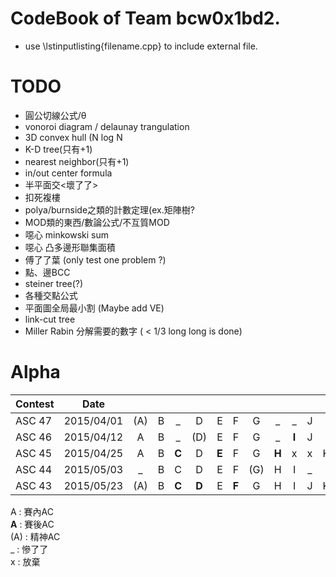 # CodeBook of Team bcw0x1bd2.

- use \lstinputlisting{filename.cpp} to include external file.
  
# TODO  
  
- 圓公切線公式/θ  
- vonoroi diagram / delaunay trangulation  
- 3D convex hull (N log N  
- K-D tree(只有+1)  
- nearest neighbor(只有+1)  
- in/out center formula  
- 半平面交<壞了了>  
- 扣死複樓  
- polya/burnside之類的計數定理(ex.矩陣樹?  
- MOD類的東西/數論公式/不互質MOD  
- 噁心 minkowski sum  
- 噁心 凸多邊形聯集面積  
- 傅了了葉 (only test one problem ?)
- 點、邊BCC  
- steiner tree(?)  
- 各種交點公式  
- 平面圖全局最小割 (Maybe add VE)
- link-cut tree
- Miller Rabin 分解需要的數字 ( < 1/3 long long is done)

# Alpha

| Contest       | Date          |   |   |   |   |   |   |   |   |   |   |   |   |
| ------------- |:-------------:|:-:|:-:|:-:|:-:|:-:|:-:|:-:|:-:|:-:|:-:|:-:|:-:|
| ASC 47        | 2015/04/01    | (A) | B | _ | D | E | F | G | _ | _ | J |  |  |
| ASC 46        | 2015/04/12    | A | B | _ | (D) | E | F | G | _ | **I** | J |  |  |
| ASC 45        | 2015/04/25    | A | B | **C** | D | **E** | F | G | **H** | x | x | K |  |
| ASC 44        | 2015/05/03    | _ | B | C | D | E | F | (G) | H | I | _ |  |
| ASC 43        | 2015/05/23    |(A)| B | **C** | **D** | E | **F**| G | H | I | J | K | L |

A : 賽內AC  
**A** : 賽後AC  
(A) : 精神AC  
_ : 慘了了  
x : 放棄
